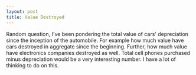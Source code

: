 ```yaml
---
layout: post
title: Value Destroyed
---
```

Random question, I've been pondering the total value of cars' depreciation since the inception of the automobile.  For example how much value have cars destroyed in aggregate since the beginning.
Further, how much value have electronics companies destroyed as well.  Total cell phones purchased minus depreciation would be a very interesting number.  I have a lot of thinking to do on this.
